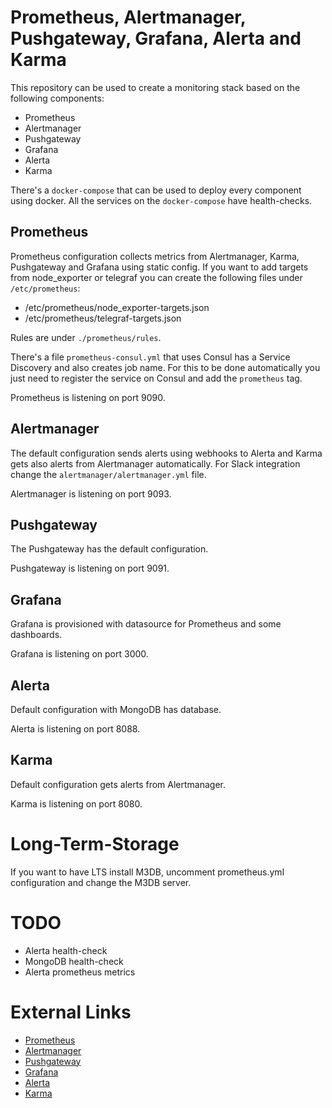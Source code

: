# Prometheus, Alertmanager, Pushgateway, Grafana, Alerta and Karma

This repository can be used to create a monitoring stack based on the following components:

- Prometheus
- Alertmanager
- Pushgateway
- Grafana
- Alerta
- Karma

There's a ```docker-compose``` that can be used to deploy every component using docker.
All the services on the ```docker-compose``` have health-checks.

## Prometheus

Prometheus configuration collects metrics from Alertmanager, Karma, Pushgateway and Grafana using static config.
If you want to add targets from node_exporter or telegraf you can create the following files under ```/etc/prometheus```:

- /etc/prometheus/node_exporter-targets.json
- /etc/prometheus/telegraf-targets.json

Rules are under ```./prometheus/rules```.

There's a file ```prometheus-consul.yml``` that uses Consul has a Service Discovery and also creates job name.
For this to be done automatically you just need to register the service on Consul and add the ```prometheus``` tag.

Prometheus is listening on port 9090.

## Alertmanager

The default configuration sends alerts using webhooks to Alerta and Karma gets also alerts from Alertmanager automatically.
For Slack integration change the ```alertmanager/alertmanager.yml``` file.

Alertmanager is listening on port 9093.

## Pushgateway

The Pushgateway has the default configuration.

Pushgateway is listening on port 9091.

## Grafana

Grafana is provisioned with datasource for Prometheus and some dashboards.

Grafana is listening on port 3000.

## Alerta

Default configuration with MongoDB has database.

Alerta is listening on port 8088.

## Karma

Default configuration gets alerts from Alertmanager.

Karma is listening on port 8080.

# Long-Term-Storage

If you want to have LTS install M3DB, uncomment prometheus.yml configuration and change the M3DB server.

# TODO

- Alerta health-check
- MongoDB health-check
- Alerta prometheus metrics

# External Links

- [Prometheus](https://github.com/prometheus/prometheus)
- [Alertmanager](https://prometheus.io/docs/alerting/alertmanager/)
- [Pushgateway](https://github.com/prometheus/pushgateway)
- [Grafana](https://grafana.com/)
- [Alerta](https://alerta.io/)
- [Karma](https://github.com/prymitive/karma)
